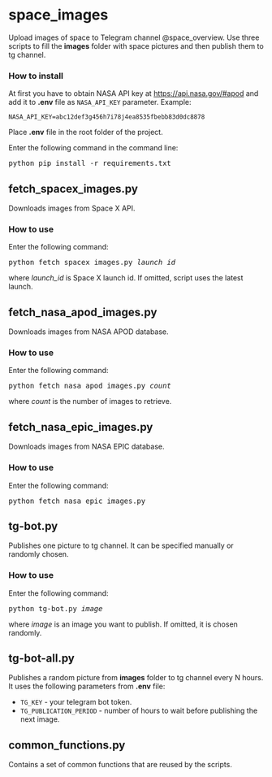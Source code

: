 # space_images
 
Upload images of space to Telegram channel @space_overview. Use three scripts to fill the **images** folder with space pictures and then publish them to tg channel. 

### How to install

At first you have to obtain NASA API key at https://api.nasa.gov/#apod and add it to **.env** file as `NASA_API_KEY` parameter. Example:

```
NASA_API_KEY=abc12def3g456h7i78j4ea8535fbebb83d0dc8878
```
Place **.env** file in the root folder of the project. 

Enter the following command in the command line: 

<pre>python pip install -r requirements.txt</pre>

 
## fetch_spacex_images.py
Downloads images from Space X API. 

### How to use

Enter the following command: 

<pre>python fetch_spacex_images.py <i>launch_id</i></pre>

where *launch_id* is Space X launch id. If omitted, script uses the latest launch. 

## fetch_nasa_apod_images.py
Downloads images from NASA APOD database. 

### How to use

Enter the following command: 

<pre>python fetch_nasa_apod_images.py <i>count</i></pre>

where *count* is the number of images to retrieve.

## fetch_nasa_epic_images.py
Downloads images from NASA EPIC database. 

### How to use

Enter the following command: 

<pre>python fetch_nasa_epic_images.py</pre>

## tg-bot.py
Publishes one picture to tg channel. It can be specified manually or randomly chosen.

### How to use

Enter the following command: 

<pre>python tg-bot.py <i>image</i></pre>
where *image* is an image you want to publish. If omitted, it is chosen randomly.


## tg-bot-all.py
Publishes a random picture from **images** folder to tg channel every N hours. It uses the following parameters from **.env** file: 
- `TG_KEY` - your telegram bot token. 
- `TG_PUBLICATION_PERIOD` - number of hours to wait before publishing the next image. 

## common_functions.py
Contains a set of common functions that are reused by the scripts. 
